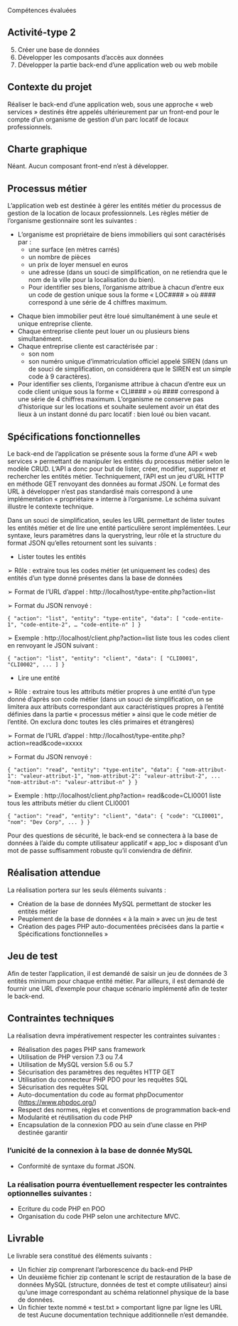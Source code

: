 Compétences évaluées

## Activité-type 2

5. Créer une base de données
6. Développer les composants d’accès aux données
7. Développer la partie back-end d’une application web ou web mobile

## Contexte du projet

Réaliser le back-end d’une application web, sous une approche « web services » destinés
être appelés ultérieurement par un front-end pour le compte d’un organisme de gestion
d’un parc locatif de locaux professionnels.

## Charte graphique

Néant. Aucun composant front-end n’est à développer.

## Processus métier

L’application web est destinée à gérer les entités métier du processus de gestion de la
location de locaux professionnels. Les règles métier de l’organisme gestionnaire sont les
suivantes :

- L’organisme est propriétaire de biens immobiliers qui sont caractérisés par :
  - une surface (en mètres carrés)
  - un nombre de pièces
  - un prix de loyer mensuel en euros
  - une adresse (dans un souci de simplification, on ne retiendra que le nom de la
    ville pour la localisation du bien).
  - Pour identifier ses biens, l’organisme attribue à chacun d’entre eux un code de
    gestion unique sous la forme « LOC#### » où #### correspond à une série de 4
    chiffres maximum.

* Chaque bien immobilier peut être loué simultanément à une seule et unique
  entreprise cliente.
* Chaque entreprise cliente peut louer un ou plusieurs biens simultanément.
* Chaque entreprise cliente est caractérisée par :
  - son nom
  - son numéro unique d’immatriculation officiel appelé SIREN (dans un de souci de
    simplification, on considérera que le SIREN est un simple code à 9 caractères).
* Pour identifier ses clients, l’organisme attribue à chacun d’entre eux un code client
  unique sous la forme « CLI#### » où #### correspond à une série de 4 chiffres
  maximum.
  L’organisme ne conserve pas d’historique sur les locations et souhaite seulement avoir un
  état des lieux à un instant donné du parc locatif : bien loué ou bien vacant.

## Spécifications fonctionnelles

Le back-end de l’application se présente sous la forme d’une API « web services »
permettant de manipuler les entités du processus métier selon le modèle CRUD. L’API a
donc pour but de lister, créer, modifier, supprimer et rechercher les entités métier.
Techniquement, l’API est un jeu d’URL HTTP en méthode GET renvoyant des données au
format JSON. Le format des URL à développer n’est pas standardisé mais correspond à
une implémentation « propriétaire » interne à l’organisme. Le schéma suivant illustre le
contexte technique.

Dans un souci de simplification, seules les URL permettant de lister toutes les entités
métier et de lire une entité particulière seront implémentées. Leur syntaxe, leurs
paramètres dans la querystring, leur rôle et la structure du format JSON qu’elles
retournent sont les suivants :

- Lister toutes les entités

➢ Rôle : extraire tous les codes métier (et uniquement les codes) des entités d’un type donné présentes dans la base de données

➢ Format de l’URL d’appel : http://localhost/type-entite.php?action=list

➢ Format du JSON renvoyé :

`{ "action": "list", "entity": "type-entite", "data": [ "code-entite-1", "code-entite-2", … "code-entite-n" ] }`

➢ Exemple : http://localhost/client.php?action=list liste tous les codes client en
renvoyant le JSON suivant :

`{ "action": "list", "entity": "client", "data": [ "CLI0001", "CLI0002", ... ] }`

- Lire une entité

➢ Rôle : extraire tous les attributs métier propres à une entité d’un type donné d’après
son code métier (dans un souci de simplification, on se limitera aux attributs
correspondant aux caractéristiques propres à l’entité définies dans la partie
« processus métier » ainsi que le code métier de l’entité. On exclura donc toutes les
clés primaires et étrangères)

➢ Format de l’URL d’appel : http://localhost/type-entite.php?action=read&code=xxxxx

➢ Format du JSON renvoyé :

`{ "action": "read", "entity": "type-entite", "data": { "nom-attribut-1": "valeur-attribut-1", "nom-attribut-2": "valeur-attribut-2", ... "nom-attribut-n": "valeur-attribut-n" } }`

➢ Exemple : http://localhost/client.php?action= read&code=CLI0001 liste tous les
attributs métier du client CLI0001

`{ "action": "read", "entity": "client", "data": { "code": "CLI0001", "nom": "Dev Corp", ... } }`

Pour des questions de sécurité, le back-end se connectera à la base de données à l’aide
du compte utilisateur applicatif « app_loc » disposant d’un mot de passe suffisamment
robuste qu’il conviendra de définir.

## Réalisation attendue

La réalisation portera sur les seuls éléments suivants :

- Création de la base de données MySQL permettant de stocker les entités métier
- Peuplement de la base de données « à la main » avec un jeu de test
- Création des pages PHP auto-documentées précisées dans la partie
  « Spécifications fonctionnelles »

## Jeu de test

Afin de tester l’application, il est demandé de saisir un jeu de données de 3 entités
minimum pour chaque entité métier.
Par ailleurs, il est demandé de fournir une URL d’exemple pour chaque scénario
implémenté afin de tester le back-end.

## Contraintes techniques

La réalisation devra impérativement respecter les contraintes suivantes :

- Réalisation des pages PHP sans framework
- Utilisation de PHP version 7.3 ou 7.4
- Utilisation de MySQL version 5.6 ou 5.7
- Sécurisation des paramètres des requêtes HTTP GET
- Utilisation du connecteur PHP PDO pour les requêtes SQL
- Sécurisation des requêtes SQL
- Auto-documentation du code au format phpDocumentor (https://www.phpdoc.org/)
- Respect des normes, règles et conventions de programmation back-end
- Modularité et réutilisation du code PHP
- Encapsulation de la connexion PDO au sein d’une classe en PHP destinée garantir

### l’unicité de la connexion à la base de donnée MySQL

- Conformité de syntaxe du format JSON.

### La réalisation pourra éventuellement respecter les contraintes optionnelles suivantes :

- Ecriture du code PHP en POO
- Organisation du code PHP selon une architecture MVC.

## Livrable

Le livrable sera constitué des éléments suivants :

- Un fichier zip comprenant l’arborescence du back-end PHP
- Un deuxième fichier zip contenant le script de restauration de la base de données
  MySQL (structure, données de test et compte utilisateur) ainsi qu’une image
  correspondant au schéma relationnel physique de la base de données.
- Un fichier texte nommé « test.txt » comportant ligne par ligne les URL de test
  Aucune documentation technique additionnelle n’est demandée.
